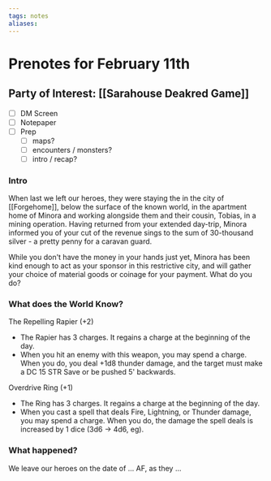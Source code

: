 ```yaml
---
tags: notes
aliases:
---
```


# Prenotes for February 11th
## Party of Interest: [[Sarahouse Deakred Game]]
- [ ] DM Screen
- [ ] Notepaper
- [ ] Prep
	- [ ] maps?
	- [ ] encounters / monsters?
	- [ ] intro / recap?

### Intro

When last we left our heroes, they were staying the in the city of [[Forgehome]], below the surface of the known world, in the apartment home of Minora and working alongside them and their cousin, Tobias, in a mining operation. Having returned from your extended day-trip, Minora informed you of your cut of the revenue sings to the sum of 30-thousand silver - a pretty penny for a caravan guard.

While you don't have the money in your hands just yet, Minora has been kind enough to act as your sponsor in this restrictive city, and will gather your choice of material goods or coinage for your payment. What do you do?

### What does the World Know?

The Repelling Rapier (+2)
- The Rapier has 3 charges. It regains a charge at the beginning of the day.
- When you hit an enemy with this weapon, you may spend a charge. When you do, you deal +1d8 thunder damage, and the target must make a DC 15 STR Save or be pushed 5' backwards.

Overdrive Ring (+1)
- The Ring has 3 charges. It regains a charge at the beginning of the day.
- When you cast a spell that deals Fire, Lightning, or Thunder damage, you may spend a charge. When you do, the damage the spell deals is increased by 1 dice (3d6 -> 4d6, eg).





### What happened?


We leave our heroes on the date of ... AF, as they ...